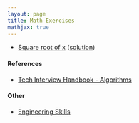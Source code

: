 ```yaml
---
layout: page
title: Math Exercises
mathjax: true
---
```


* [Square root of x](https://leetcode.com/problems/sqrtx/) ([solution](engineering_skills/solutions/sqrt.md))

#### References
* [Tech Interview Handbook - Algorithms](https://www.techinterviewhandbook.org/algorithms/study-cheatsheet/)

#### Other
* [Engineering Skills](engineering_skills.md)
